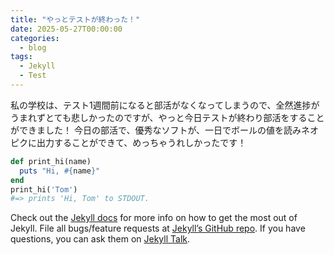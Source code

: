 ```yaml
---
title: "やっとテストが終わった！"
date: 2025-05-27T00:00:00
categories:
  - blog
tags:
  - Jekyll
  - Test
---
```


私の学校は、テスト1週間前になると部活がなくなってしまうので、全然進捗がうまれずとても悲しかったのですが、やっと今日テストが終わり部活をすることができました！
今日の部活で、優秀なソフトが、一日でボールの値を読みネオピクに出力することができて、めっちゃうれしかったです！

```ruby
def print_hi(name)
  puts "Hi, #{name}"
end
print_hi('Tom')
#=> prints 'Hi, Tom' to STDOUT.
```

Check out the [Jekyll docs][jekyll-docs] for more info on how to get the most out of Jekyll. File all bugs/feature requests at [Jekyll’s GitHub repo][jekyll-gh]. If you have questions, you can ask them on [Jekyll Talk][jekyll-talk].

[jekyll-docs]: https://jekyllrb.com/docs/home
[jekyll-gh]:   https://github.com/jekyll/jekyll
[jekyll-talk]: https://talk.jekyllrb.com/
